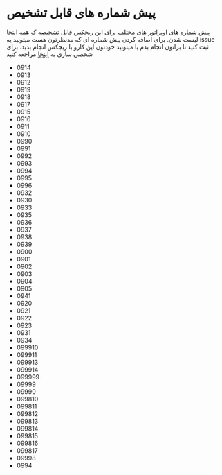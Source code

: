 # پیش شماره های قابل تشخیص
پیش شماره های اوپراتور های مختلف برای این ریجکس قابل تشخیصه ک همه اینجا لیست شدن. برای اضافه کردن پیش شماره ای که مدنظرتون هست میتونید یه issue ثبت کنید تا براتون انجام بدم یا میتونید خودتون این کارو با ریجکس انجام بدید. برای شخصی سازی به [اینجا](https://amirmahdyjebreily.github.io/iranian-phonenumber-validation/) مراجعه کنید


* 0914
* 0913
* 0912
* 0919
* 0918
* 0917
* 0915
* 0916
* 0911
* 0910
* 0990
* 0991
* 0992
* 0993
* 0994
* 0995
* 0996
* 0932
* 0930
* 0933
* 0935
* 0936
* 0937
* 0938
* 0939
* 0900
* 0901
* 0902
* 0903
* 0904
* 0905
* 0941
* 0920
* 0921
* 0922
* 0923
* 0931
* 0934
* 099910
* 099911
* 099913
* 099914
* 099999
* 09999
* 09990
* 099810
* 099811
* 099812
* 099813
* 099814
* 099815
* 099816
* 099817
* 09998
* 0994
